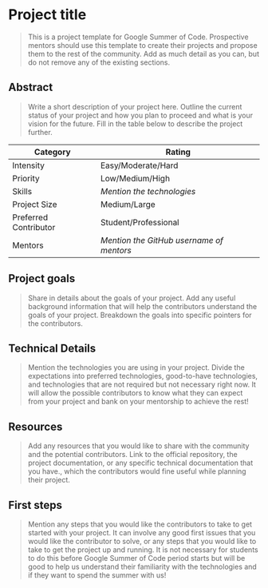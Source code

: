 # Project title

> This is a project template for Google Summer of Code. Prospective mentors should use this template to create their projects and propose them to the rest of the community. Add as much detail as you can, but do not remove any of the existing sections.

## Abstract

> Write a short description of your project here. Outline the current status of your project and how you plan to proceed and what is your vision for the future. Fill in the table below to describe the project further.

| Category              | Rating                                   |
| --------------------- | ---------------------------------------- |
| Intensity             | Easy/Moderate/Hard                       |
| Priority              | Low/Medium/High                          |
| Skills                | _Mention the technologies_               |
| Project Size          | Medium/Large                             |
| Preferred Contributor | Student/Professional                     |
| Mentors               | _Mention the GitHub username of mentors_ |

## Project goals

> Share in details about the goals of your project. Add any useful background information that will help the contributors understand the goals of your project. Breakdown the goals into specific pointers for the contributors.

## Technical Details

> Mention the technologies you are using in your project. Divide the expectations into preferred technologies, good-to-have technologies, and technologies that are not required but not necessary right now. It will allow the possible contributors to know what they can expect from your project and bank on your mentorship to achieve the rest!

## Resources

> Add any resources that you would like to share with the community and the potential contributors. Link to the official repository, the project documentation, or any specific technical documentation that you have., which the contributors would fine useful while planning their project.

## First steps

> Mention any steps that you would like the contributors to take to get started with your project. It can involve any good first issues that you would like the contributor to solve, or any steps that you would like to take to get the project up and running. It is not necessary for students to do this before Google Summer of Code period starts but will be good to help us understand their familiarity with the technologies and if they want to spend the summer with us!
